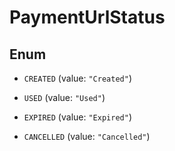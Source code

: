 

# PaymentUrlStatus

## Enum


* `CREATED` (value: `"Created"`)

* `USED` (value: `"Used"`)

* `EXPIRED` (value: `"Expired"`)

* `CANCELLED` (value: `"Cancelled"`)



